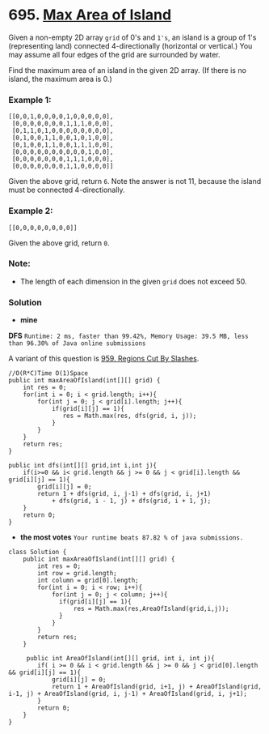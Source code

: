 # 695. [Max Area of Island](https://leetcode.com/problems/max-area-of-island/description/)

Given a non-empty 2D array `grid` of 0's and `1's`, an island is a group of 1's (representing land) connected 4-directionally (horizontal or vertical.) You may assume all four edges of the grid are surrounded by water.

Find the maximum area of an island in the given 2D array. (If there is no island, the maximum area is 0.)

### Example 1:
    [[0,0,1,0,0,0,0,1,0,0,0,0,0],
     [0,0,0,0,0,0,0,1,1,1,0,0,0],
     [0,1,1,0,1,0,0,0,0,0,0,0,0],
     [0,1,0,0,1,1,0,0,1,0,1,0,0],
     [0,1,0,0,1,1,0,0,1,1,1,0,0],
     [0,0,0,0,0,0,0,0,0,0,1,0,0],
     [0,0,0,0,0,0,0,1,1,1,0,0,0],
     [0,0,0,0,0,0,0,1,1,0,0,0,0]]
Given the above grid, return `6`. Note the answer is not 11, because the island must be connected 4-directionally.

### Example 2:
    [[0,0,0,0,0,0,0,0]]
Given the above grid, return `0`.
    
### Note: 
* The length of each dimension in the given `grid` does not exceed 50.

### Solution

* **mine**
  
**DFS** `Runtime: 2 ms, faster than 99.42%, Memory Usage: 39.5 MB, less than 96.30% of Java online submissions`

A variant of this question is [959. Regions Cut By Slashes](https://github.com/103style/LeetCode/blob/master/Depth-first%20Search/959.%20Regions%20Cut%20By%20Slashes.md).
```
//O(R*C)Time O(1)Space
public int maxAreaOfIsland(int[][] grid) {
    int res = 0;
    for(int i = 0; i < grid.length; i++){
        for(int j = 0; j < grid[i].length; j++){
            if(grid[i][j] == 1){
               res = Math.max(res, dfs(grid, i, j));
            }
        }
    }
    return res;
}

public int dfs(int[][] grid,int i,int j){
    if(i>=0 && i< grid.length && j >= 0 && j < grid[i].length && grid[i][j] == 1){
        grid[i][j] = 0;
        return 1 + dfs(grid, i, j-1) + dfs(grid, i, j+1)
            + dfs(grid, i - 1, j) + dfs(grid, i + 1, j);
    }
    return 0;
}
```


* **the most votes**  `Your runtime beats 87.82 % of java submissions.`
```
class Solution {
    public int maxAreaOfIsland(int[][] grid) {
        int res = 0;
        int row = grid.length;
        int column = grid[0].length;
        for(int i = 0; i < row; i++){
            for(int j = 0; j < column; j++){
              if(grid[i][j] == 1){
                  res = Math.max(res,AreaOfIsland(grid,i,j));
              }  
            }
        }
        return res;
    }
    
     public int AreaOfIsland(int[][] grid, int i, int j){
        if( i >= 0 && i < grid.length && j >= 0 && j < grid[0].length && grid[i][j] == 1){
            grid[i][j] = 0;
            return 1 + AreaOfIsland(grid, i+1, j) + AreaOfIsland(grid, i-1, j) + AreaOfIsland(grid, i, j-1) + AreaOfIsland(grid, i, j+1);
        }
        return 0;
    }
}
```
